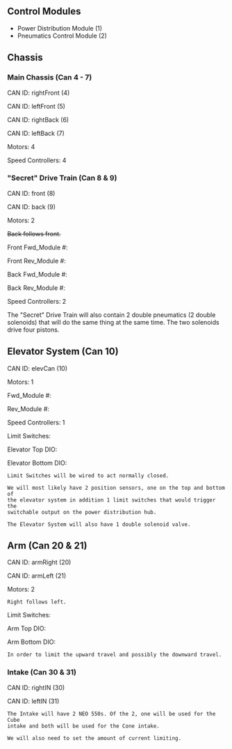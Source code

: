 ## Control Modules
* Power Distribution Module (1)
* Pneumatics Control Module (2)

## Chassis

### Main Chassis (Can 4 - 7)

CAN ID: rightFront (4)

CAN ID: leftFront (5)

CAN ID: rightBack (6)

CAN ID: leftBack (7)

Motors: 4

Speed Controllers: 4

### "Secret" Drive Train (Can 8 & 9)

CAN ID: front (8)

CAN ID: back (9)

Motors: 2

~~Back follows front.~~

Front Fwd_Module #:

Front Rev_Module #:

Back Fwd_Module #:

Back Rev_Module #:


Speed Controllers: 2
	
The "Secret" Drive Train will also contain 2 double pneumatics (2 double solenoids) that will do the same thing at the same time. The two solenoids drive four pistons.


## Elevator System (Can 10)

CAN ID: elevCan (10)

Motors: 1

Fwd_Module #:

Rev_Module #:

Speed Controllers: 1

Limit Switches: 

Elevator Top DIO:

Elevator Bottom DIO:
	
	Limit Switches will be wired to act normally closed.
	
	We will most likely have 2 position sensors, one on the top and bottom of 
	the elevator system in addition 1 limit switches that would trigger the
	switchable output on the power distribution hub.
	
	The Elevator System will also have 1 double solenoid valve.

## Arm (Can 20 & 21)

CAN ID: armRight (20)

CAN ID: armLeft (21)

Motors: 2

	Right follows left.

Limit Switches: 

Arm Top DIO:

Arm Bottom DIO:

	In order to limit the upward travel and possibly the downward travel.

### Intake (Can 30 & 31)

CAN ID: rightIN (30)

CAN ID: leftIN (31)

	The Intake will have 2 NEO 550s. Of the 2, one will be used for the Cube
	intake and both will be used for the Cone intake.
	
	We will also need to set the amount of current limiting.
